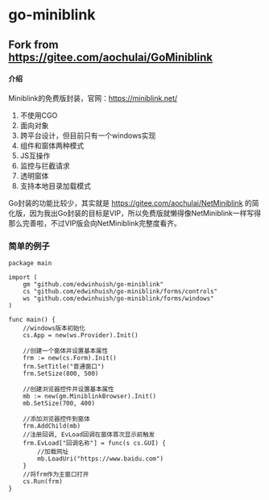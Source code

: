 # go-miniblink

## Fork from https://gitee.com/aochulai/GoMiniblink

#### 介绍
Miniblink的免费版封装，官网：https://miniblink.net/

1.  不使用CGO
2.  面向对象
3.  跨平台设计，但目前只有一个windows实现
4.  组件和窗体两种模式
5.  JS互操作
6.  监控与拦截请求
7.  透明窗体
8.  支持本地目录加载模式

Go封装的功能比较少，其实就是 https://gitee.com/aochulai/NetMiniblink 的简化版，因为我出Go封装的目标是VIP，所以免费版就懒得像NetMiniblink一样写得那么完善啦，不过VIP版会向NetMiniblink完整度看齐。

### 简单的例子
    package main
    
    import (
    	gm "github.com/edwinhuish/go-miniblink"
    	cs "github.com/edwinhuish/go-miniblink/forms/controls"
    	ws "github.com/edwinhuish/go-miniblink/forms/windows"
    )
    
    func main() {
        //windows版本初始化
        cs.App = new(ws.Provider).Init()
        
        //创建一个窗体并设置基本属性
        frm := new(cs.Form).Init()
        frm.SetTitle("普通窗口")
        frm.SetSize(800, 500)
    	
        //创建浏览器控件并设置基本属性
        mb := new(gm.MiniblinkBrowser).Init()
        mb.SetSize(700, 400)
        
        //添加浏览器控件到窗体
        frm.AddChild(mb)
        //注册回调, EvLoad回调在窗体首次显示前触发
        frm.EvLoad["回调名称"] = func(s cs.GUI) {
            //加载网址
            mb.LoadUri("https://www.baidu.com")
        }
        //将frm作为主窗口打开
        cs.Run(frm)
    }
    